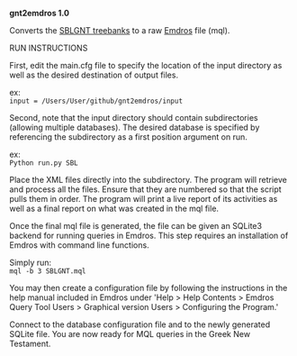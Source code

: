 **gnt2emdros 1.0**

Converts the [SBLGNT treebanks](https://github.com/biblicalhumanities/greek-new-testament/tree/master/syntax-trees/sblgnt) to a raw [Emdros](http://emdros.org) file (mql).


RUN INSTRUCTIONS

First, edit the main.cfg file to specify the location of the input directory as well as the desired destination of output files. 

ex:  
```input = /Users/User/github/gnt2emdros/input```

Second, note that the input directory should contain subdirectories (allowing multiple databases). The desired database is specified by referencing the subdirectory as a first position argument on run. 

ex:  
```Python run.py SBL```

Place the XML files directly into the subdirectory. The program will retrieve and process all the files. Ensure that they are numbered so that the script pulls them in order. The program will print a live report of its activities as well as a final report on what was created in the mql file.

Once the final mql file is generated, the file can be given an SQLite3 backend for running queries in Emdros. This step requires an installation of Emdros with command line functions.

Simply run:  
```mql -b 3 SBLGNT.mql```

You may then create a configuration file by following the instructions in the help manual included in Emdros under 'Help > Help Contents > Emdros Query Tool Users > Graphical version Users > Configuring the Program.'

Connect to the database configuration file and to the newly generated SQLite file. You are now ready for MQL queries in the Greek New Testament.
